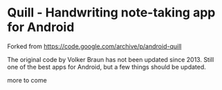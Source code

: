 # Quill - Handwriting note-taking app for Android

Forked from https://code.google.com/archive/p/android-quill

The original code by Volker Braun has not been updated since 2013.
Still one of the best apps for Android, but a few things should
be updated.

more to come


